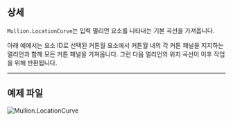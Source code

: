 ## 상세
`Mullion.LocationCurve`는 입력 멀리언 요소를 나타내는 기본 곡선을 가져옵니다.

아래 예에서는 요소 ID로 선택된 커튼월 요소에서 커튼월 내의 각 커튼 패널을 지지하는 멀리언과 함께 모든 커튼 패널을 가져옵니다. 그런 다음 멀리언의 위치 곡선이 이후 작업을 위해 반환됩니다.
___
## 예제 파일

![Mullion.LocationCurve](./Revit.Elements.Mullion.LocationCurve_img.jpg)
